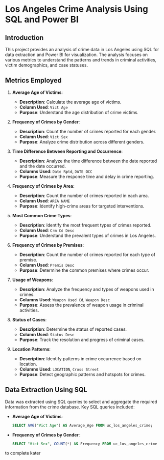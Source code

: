 # Los Angeles Crime Analysis Using SQL and Power BI

## Introduction

This project provides an analysis of crime data in Los Angeles using SQL for data extraction and Power BI for visualization. The analysis focuses on various metrics to understand the patterns and trends in criminal activities, victim demographics, and case statuses.

## Metrics Employed

1. **Average Age of Victims**:
   - **Description**: Calculate the average age of victims.
   - **Column Used**: `Vict Age`
   - **Purpose**: Understand the age distribution of crime victims.

2. **Frequency of Crimes by Gender**:
   - **Description**: Count the number of crimes reported for each gender.
   - **Column Used**: `Vict Sex`
   - **Purpose**: Analyze crime distribution across different genders.

3. **Time Difference Between Reporting and Occurrence**:
   - **Description**: Analyze the time difference between the date reported and the date occurred.
   - **Columns Used**: `Date Rptd`, `DATE OCC`
   - **Purpose**: Measure the response time and delay in crime reporting.

4. **Frequency of Crimes by Area**:
   - **Description**: Count the number of crimes reported in each area.
   - **Column Used**: `AREA NAME`
   - **Purpose**: Identify high-crime areas for targeted interventions.

5. **Most Common Crime Types**:
   - **Description**: Identify the most frequent types of crimes reported.
   - **Column Used**: `Crm Cd Desc`
   - **Purpose**: Understand the prevalent types of crimes in Los Angeles.

6. **Frequency of Crimes by Premises**:
   - **Description**: Count the number of crimes reported for each type of premise.
   - **Column Used**: `Premis Desc`
   - **Purpose**: Determine the common premises where crimes occur.

7. **Usage of Weapons**:
   - **Description**: Analyze the frequency and types of weapons used in crimes.
   - **Columns Used**: `Weapon Used Cd`, `Weapon Desc`
   - **Purpose**: Assess the prevalence of weapon usage in criminal activities.

8. **Status of Cases**:
   - **Description**: Determine the status of reported cases.
   - **Column Used**: `Status Desc`
   - **Purpose**: Track the resolution and progress of criminal cases.

9. **Location Patterns**:
   - **Description**: Identify patterns in crime occurrence based on location.
   - **Columns Used**: `LOCATION`, `Cross Street`
   - **Purpose**: Detect geographic patterns and hotspots for crimes.

## Data Extraction Using SQL

Data was extracted using SQL queries to select and aggregate the required information from the crime database. Key SQL queries included:

- **Average Age of Victims**:
  ```sql
  SELECT AVG("Vict Age") AS Average_Age FROM uc_los_angeles_crime;

- **Frequency of Crimes by Gender**:
  ```sql
  SELECT "Vict Sex", COUNT(*) AS Frequency FROM uc_los_angeles_crime GROUP BY "Vict Sex";


to complete kater

